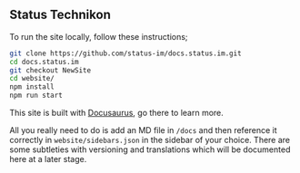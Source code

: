 ## Status Technikon

To run the site locally, follow these instructions;

```bash
git clone https://github.com/status-im/docs.status.im.git
cd docs.status.im
git checkout NewSite
cd website/
npm install
npm run start
```

This site is built with [Docusaurus](https://docusaurus.io/), go there to learn more.

All you really need to do is add an MD file in `/docs` and then reference it correctly in `website/sidebars.json` in the sidebar of your choice. There are some subtleties with versioning and translations which will be documented here at a later stage.